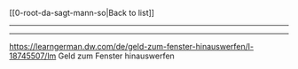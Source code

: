 [[0-root-da-sagt-mann-so|Back to list]]

---
---

 https://learngerman.dw.com/de/geld-zum-fenster-hinauswerfen/l-18745507/lm
 Geld zum Fenster hinauswerfen